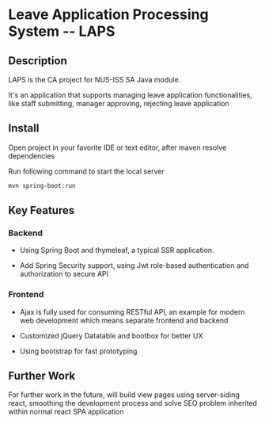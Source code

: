 # Leave Application Processing System -- LAPS

## Description

LAPS is the CA project for NUS-ISS SA Java module.

It's an application that supports managing leave application functionalities, like staff submitting, manager approving, rejecting leave application

## Install

Open project in your favorite IDE or text editor, after maven resolve dependencies

Run following command to start the local server

```bash
mvn spring-boot:run
```

## Key Features

### Backend

-   Using Spring Boot and thymeleaf, a typical SSR application.

-   Add Spring Security support, using Jwt role-based authentication and authorization to secure API

### Frontend

-   Ajax is fully used for consuming RESTful API, an example for modern web development which means separate frontend and backend

-   Customized jQuery Datatable and bootbox for better UX

-   Using bootstrap for fast prototyping

## Further Work

For further work in the future, will build view pages using server-siding react, smoothing the development process and solve SEO problem inherited within normal react SPA application
